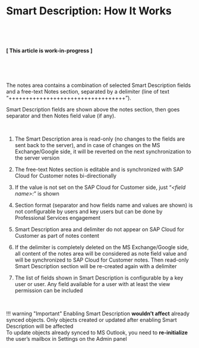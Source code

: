 # Smart Description: How It Works

&nbsp;

&nbsp;

**[ This article is work-in-progress ]**

&nbsp;

&nbsp;

The notes area contains a combination of selected Smart Description fields and a free-text Notes section, separated by a delimiter (line of text “++++++++++++++++++++++++++++++++++”).

Smart Description fields are shown above the notes section, then goes separator and then Notes field value (if any).

&nbsp;

1. The Smart Description area is read-only (no changes to the fields are sent back to the server), and in case of changes on the MS Exchange/Google side, it will be reverted on the next synchronization to the server version

2. The free-text Notes section is editable and is synchronized with SAP Cloud for Customer notes bi-directionally

3. If the value is not set on the SAP Cloud for Customer side, just “*&lt;field name&gt;:*” is shown

4. Section format (separator and how fields name and values are shown) is not configurable by users and key users but can be done by Professional Services engagement

5. Smart Description area and delimiter do not appear on SAP Cloud for Customer as part of notes content

6. If the delimiter is completely deleted on the MS Exchange/Google side, all content of the notes area will be considered as note field value and will be synchronized to SAP Cloud for Customer notes. Then read-only Smart Description section will be re-created again with a delimiter

7. The list of fields shown in Smart Description is configurable by a key user or user. Any field available for a user with at least the view permission can be included

&nbsp;

!!! warning "Important"
    Enabling Smart Description **wouldn’t affect** already synced objects. Only objects created or updated after enabling Smart Description will be affected  
    To update objects already synced to MS Outlook, you need to **re-initialize** the user’s mailbox in Settings on the Admin panel

&nbsp;

&nbsp;